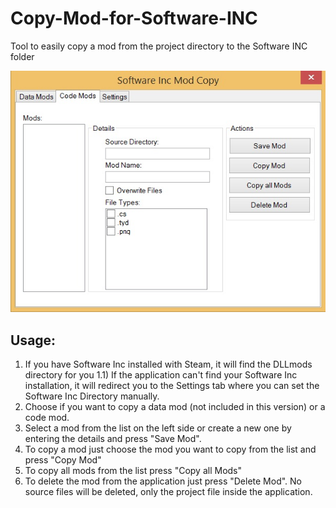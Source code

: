 # Copy-Mod-for-Software-INC
Tool to easily copy a mod from the project directory to the Software INC folder

![Screenshot](https://github.com/daredloco/Copy-Mod-for-Software-INC/blob/master/screenshot.jpg?raw=true)

## Usage:
1) If you have Software Inc installed with Steam, it will find the DLLmods directory for you
1.1) If the application can't find your Software Inc installation, it will redirect you to the Settings tab where you can set the Software Inc Directory manually.
2) Choose if you want to copy a data mod (not included in this version) or a code mod.
3) Select a mod from the list on the left side or create a new one by entering the details and press "Save Mod".
4) To copy a mod just choose the mod you want to copy from the list and press "Copy Mod"
5) To copy all mods from the list press "Copy all Mods"
6) To delete the mod from the application just press "Delete Mod". No source files will be deleted, only the project file inside the application.
